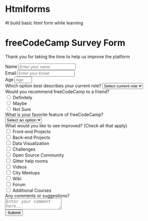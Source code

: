 # Htmlforms
#I build basic html form while learning
<!DOCTYPE html>
<html>
  <head>
    <title>Survey Form</title>
    <link rel="stylesheet" href="style.css">
      </head>
<body>
<h1 id="title">freeCodeCamp Survey Form</h1>
<p id="description">Thank you for taking the time to help us improve the platform</p>
<form id="survey-form">
  <label for="name" id="name-label">Name</label>
  <input id="name" type="text" placeholder="Enter your name" required></input><br>
  <label for="email" id="email-label">Email</label>
  <input id="email" type="email" placeholder="Enter your Email" required></input><br>
  <label for="number" id="number-label">Age</label>
  <input id="number" type="number" min="10" max="99" placeholder="Age"></input><br>
  <label for="dropdown">Which option best describes your current role?</label>
  <select id="dropdown">
    <option value="" disabled selected>Select current role</option>
<option value="Student">Student</option>
<option value="Full Time JOb">Full Time Job</option>
<option value="Full Time Learner">Full Time Learner</option>
<option value="Prefer Not to Say">Prefer Not to Say</option>
<option value="Other">Other</option>
  </select><br>
<label>Would you recommend freeCodeCamp to a friend?</label><br>
<input type="radio" id="definitely" name="radiobutton" value="Definitely"></input>
<label for="definitely">Definitely</label><br>
<input type="radio" id="maybe" name="radiobutton" value="Maybe"></input>
<label for="maybe">Maybe</label><br>
<input type="radio" id="notsure" name="radiobutton" value="Not Sure"></input>
<label for="notsure">Not Sure</label><br>
<label for="drop">What is your favorite feature of freeCodeCamp?</label><br>
<select id="drop">
  <option value="" disabled selected>Select an option</option>
  <option value="Challenges">Challenges</option>
  <option value="Projects">Projects</option>
  <option value="Community">Community</option>
  <option value="Open source">Open Source</option>
</select><br>
<label for="checkbox">What would you like to see improved? (Check all that apply)</label><br>
<input type="checkbox" id="Front-end Projects" name="check" value="Front-end Projects"></input>
<label for="Front-end Projects">Front-end Projects</label><br>
<input type="checkbox" id="checkbox" name="check" value="Back-end Projects"></input>
<label for="Back-end Projects">Back-end Projects</label><br>
<input type="checkbox" id="Data Visualization" name="check" value="Data Visualization"></input>
<label for="Data Visualization">Data Visualization</label><br>
<input type="checkbox" id="Challenges" name="check" value="Challenges"></input>
<label for="Challenges">Challenges</label><br>
<input type="checkbox" id="Open Source Community" name="check" value="Open Source Community"></input>
<label for="Open Source Community">Open Source Community</label><br>
<input type="checkbox" id="Gitter help rooms" name="check" value="Gitter help rooms"></input>
<label for="Gitter help rooms">Gitter help rooms</label><br>
<input type="checkbox" id="Videos" name="check" value="Videos"></input>
<label for="Videos">Videos</label><br>
<input type="checkbox" id="City Meetups" name="check" value="City Meetups"></input>
<label for="City Meetups">City Meetups</label><br>
<input type="checkbox" id="Wiki" name="check" value="Wiki"></input>
<label for="Wiki">Wiki</label><br>
<input type="checkbox" id="Forum" name="check" value="Forum"></input>
<label for="Forum">Forum</label><br>
<input type="checkbox" id="Additional Courses" name="check" value="Additional Courses"></input>
<label for="Additional Courses">Additional Courses</label><br>
<label for="text">Any comments or suggestions?</label><br>
<textarea id="text" name="textarea" placeholder="Enter your comment here..."></textarea><br>
<button type="submit" id="submit">Submit</button>

</form>
</body>
</html>
